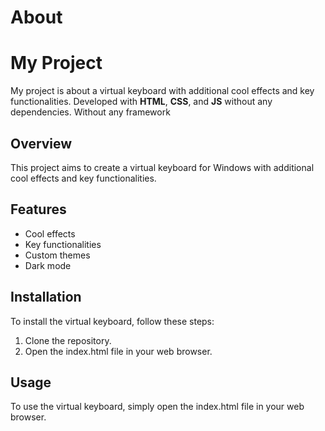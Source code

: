 # About

# My Project
My project is about a virtual keyboard with additional cool effects and key functionalities.
Developed with **HTML**, **CSS**, and **JS** without any dependencies. Without any framework

## Overview
This project aims to create a virtual keyboard for Windows with additional cool effects and key functionalities.

## Features
- Cool effects
- Key functionalities
- Custom themes
- Dark mode

## Installation
To install the virtual keyboard, follow these steps:
1. Clone the repository.
2. Open the index.html file in your web browser.

## Usage
To use the virtual keyboard, simply open the index.html file in your web browser.
